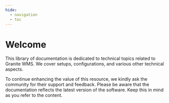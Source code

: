 ```yaml
---
hide:
  - navigation
  - toc
---
```


# Welcome

This library of documentation is dedicated to technical topics related to Granite WMS. We cover setups, configurations, and various other technical aspects.

To continue enhancing the value of this resource, we kindly ask the community for their support and feedback.
Please be aware that the documentation reflects the latest version of the software. Keep this in mind as you refer to the content.